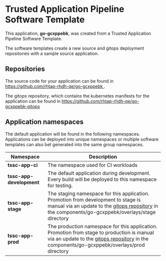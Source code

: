 # Trusted Application Pipeline Software Template

This application, **go-gcxppebk**, was created from a Trusted Application Pipeline Software Template.

The software templates create a new source and gitops deployment repositories with a sample source application. 

## Repositories

The source code for your application can be found in [https://github.com/rhtap-rhdh-qe/go-gcxppebk ](https://github.com/rhtap-rhdh-qe/go-gcxppebk ).
 
The gitops repository, which contains the kubernetes manifests for the application can be found in 
[https://github.com/rhtap-rhdh-qe/go-gcxppebk-gitops ](https://github.com/rhtap-rhdh-qe/go-gcxppebk-gitops ) 

## Application namespaces 

The default application will be found in the following namespaces. Applications can be deployed into unique namespaces or multiple software templates can also bet generated into the same group namespaces.  

|  Namespace   |  Description   |  
| -------- | -------- |
| **tssc-app-ci** | The namespace used for CI workloads |
| **tssc-app-development** | The default application during development. Every build will be deployed to this namespace for testing. |
| **tssc-app-stage** | The staging namespace for this application. Promotion from development to stage is manual via an update to the [gitops repository](https://github.com/rhtap-rhdh-qe/go-gcxppebk-gitops ) in the components/go-gcxppebk/overlays/stage directory |
| **tssc-app-prod** | The production namespace for this application. Promotion from stage to production is manual via an update to the [gitops repository](https://github.com/rhtap-rhdh-qe/go-gcxppebk-gitops ) in the components/go-gcxppebk/overlays/prod directory |